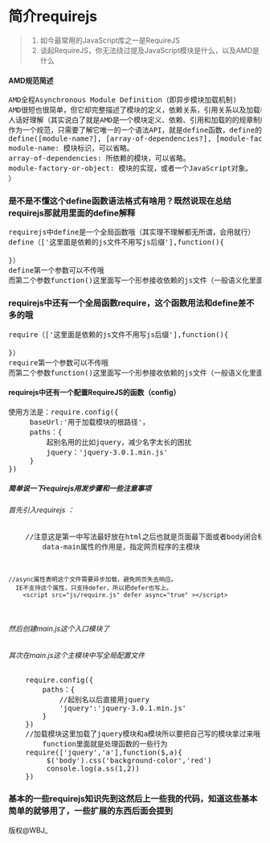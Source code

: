 
# 简介requirejs
> 1. 如今最常用的JavaScript库之一是RequireJS
> 2. 谈起RequireJS，你无法绕过提及JavaScript模块是什么，以及AMD是什么
#### AMD规范简述
<pre>
AMD全程Asynchronous Module Definition（即异步模块加载机制)
AMD很短也很简单，但它却完整描述了模块的定义，依赖关系，引用关系以及加载机制
人话好理解（其实说白了就是AMD是一个模块定义、依赖、引用和加载的的规章制度，不用过多考虑别的，
作为一个规范，只需要了解它唯一的一个语法API，就是define函数，define的语法格式是这样的
define([module-name?], [array-of-dependencies?], [module-factory-or-object]);
module-name: 模块标识，可以省略。
array-of-dependencies: 所依赖的模块，可以省略。
module-factory-or-object: 模块的实现，或者一个JavaScript对象。
）
</pre>
### 是不是不懂这个define函数语法格式有啥用？既然说现在总结requirejs那就用里面的define解释
<pre>
requirejs中define是一个全局函数哦（其实理不理解都无所谓，会用就行）
define（['这里面是依赖的js文件不用写js后缀'],function(){

}）
define第一个参数可以不传哦
而第二个参数function()这里面写一个形参接收依赖的js文件（一般语义化里面写js文件名）
</pre>
### requirejs中还有一个全局函数require，这个函数用法和define差不多的哦
<pre>
require（['这里面是依赖的js文件不用写js后缀'],function(){

}）
require第一个参数可以不传哦
而第二个参数function()这里面写一个形参接收依赖的js文件（一般语义化里面写js文件名）
</pre>
#### requirejs中还有一个配置RequireJS的函数（config）
<pre>
使用方法是：require.config({
     baseUrl:'用于加载模块的根路径'，
     paths：{
         起别名用的比如jquery，减少名字太长的困扰
         jquery：'jquery-3.0.1.min.js'
     }
})
</pre>
##### 简单说一下requirejs用发步骤和一些注意事项
###### 首先引入requirejs ：
<pre>
    //注意这是第一中写法最好放在html之后也就是页面最下面或者body闭合标签的上面（加载问题）
        data-main属性的作用是，指定网页程序的主模块 
        <script data-main="main" src="js/require.js" ></script>
    //async属性表明这个文件需要异步加载，避免网页失去响应。
      IE不支持这个属性，只支持defer，所以把defer也写上。    
        <script src="js/require.js" defer async="true" ></script>
</pre>

###### 然后创建main.js这个入口模块了 

###### 其次在main.js这个主模块中写全局配置文件
<pre>
    require.config({
        paths：{
            //起别名以后直接用jquery
            'jquery':'jquery-3.0.1.min.js'
        }
    })
    //加载模块这里加载了jquery模块和a模块所以要把自己写的模块拿过来哦
        function里面就是处理函数的一些行为
    require(['jquery','a'],function($,a){
         $('body').css('background-color','red')
         console.log(a.ss(1,2))
    })
</pre>  

### 基本的一些requirejs知识先到这然后上一些我的代码，知道这些基本简单的就够用了，一些扩展的东西后面会提到

版权@WBJ_
